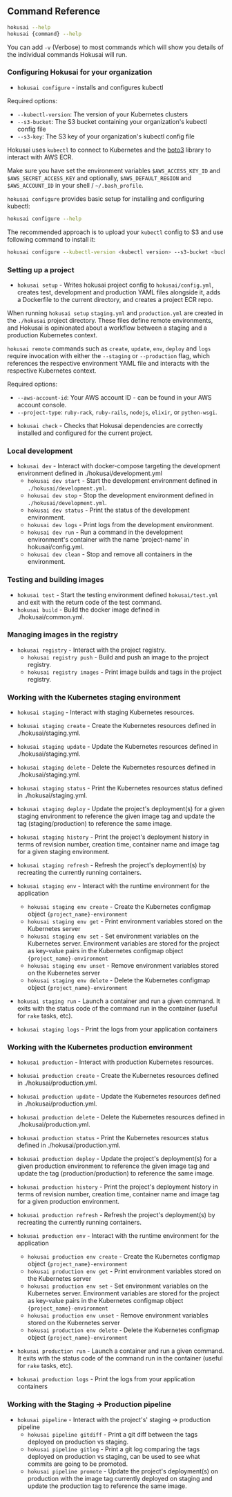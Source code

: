 ## Command Reference

```bash
hokusai --help
hokusai {command} --help
```

You can add `-v` (Verbose) to most commands which will show you details of the individual commands Hokusai will run.

### Configuring Hokusai for your organization

* `hokusai configure` - installs and configures kubectl

Required options:
  - `--kubectl-version`:  The version of your Kubernetes clusters
  - `--s3-bucket`: The S3 bucket containing your organization's kubectl config file
  - `--s3-key`: The S3 key of your organization's kubectl config file

Hokusai uses `kubectl` to connect to Kubernetes and the [boto3](https://github.com/boto/boto3) library to interact with AWS ECR.

Make sure you have set the environment variables `$AWS_ACCESS_KEY_ID` and `$AWS_SECRET_ACCESS_KEY` and optionally, `$AWS_DEFAULT_REGION` and `$AWS_ACCOUNT_ID` in your shell / `~/.bash_profile`.

`hokusai configure` provides basic setup for installing and configuring kubectl:

```bash
hokusai configure --help
```

The recommended approach is to upload your `kubectl` config to S3 and use following command to install it:

```bash
hokusai configure --kubectl-version <kubectl version> --s3-bucket <bucket name> --s3-key <file key>
```

### Setting up a project

* `hokusai setup` - Writes hokusai project config to `hokusai/config.yml`, creates test, development and production YAML files alongside it, adds a Dockerfile to the current directory, and creates a project ECR repo.

When running `hokusai setup` `staging.yml` and `production.yml` are created in the `./hokusai` project directory. These files define remote environments, and Hokusai is opinionated about a workflow between a staging and a production Kubernetes context.

`hokusai remote` commands such as `create`, `update`, `env`, `deploy` and `logs` require invocation with either the `--staging` or `--production` flag, which references the respective environment YAML file and interacts with the respective Kubernetes context.

Required options:
  - `--aws-account-id`: Your AWS account ID - can be found in your AWS account console.
  - `--project-type`: `ruby-rack`, `ruby-rails`, `nodejs`, `elixir`, or `python-wsgi`.

* `hokusai check` - Checks that Hokusai dependencies are correctly installed and configured for the current project.


### Local development

* `hokusai dev` - Interact with docker-compose targeting the development environment defined in ./hokusai/development.yml
  - `hokusai dev start` - Start the development environment defined in `./hokusai/development.yml`.
  - `hokusai dev stop` - Stop the development environment defined in `./hokusai/development.yml`.
  - `hokusai dev status` - Print the status of the development environment.
  - `hokusai dev logs` - Print logs from the development environment.
  - `hokusai dev run` - Run a command in the development environment's container with the name 'project-name' in hokusai/config.yml.
  - `hokusai dev clean` - Stop and remove all containers in the environment.


### Testing and building images

* `hokusai test` - Start the testing environment defined `hokusai/test.yml` and exit with the return code of the test command.
* `hokusai build` - Build the docker image defined in ./hokusai/common.yml. 


### Managing images in the registry

* `hokusai registry` - Interact with the project registry.
  - `hokusai registry push` - Build and push an image to the project registry.
  - `hokusai registry images` - Print image builds and tags in the project registry.


### Working with the Kubernetes staging environment

* `hokusai staging` - Interact with staging Kubernetes resources.

* `hokusai staging create` - Create the Kubernetes resources defined in ./hokusai/staging.yml.
* `hokusai staging update` - Update the Kubernetes resources defined in ./hokusai/staging.yml.
* `hokusai staging delete` - Delete the Kubernetes resources defined in ./hokusai/staging.yml.
* `hokusai staging status` - Print the Kubernetes resources status defined in ./hokusai/staging.yml.

* `hokusai staging deploy` - Update the project's deployment(s) for a given staging environment to reference the given image tag and update the tag (staging/production) to reference the same image.
* `hokusai staging history` - Print the project's deployment history in terms of revision number, creation time, container name and image tag for a given staging environment.
* `hokusai staging refresh` - Refresh the project's deployment(s) by recreating the currently running containers. 

* `hokusai staging env` - Interact with the runtime environment for the application
  - `hokusai staging env create` - Create the Kubernetes configmap object `{project_name}-environment`
  - `hokusai staging env get` - Print environment variables stored on the Kubernetes server
  - `hokusai staging env set` - Set environment variables on the Kubernetes server. Environment variables are stored for the project as key-value pairs in the Kubernetes configmap object `{project_name}-environment`
  - `hokusai staging env unset` - Remove environment variables stored on the Kubernetes server
  - `hokusai staging env delete` - Delete the Kubernetes configmap object `{project_name}-environment`

* `hokusai staging run` - Launch a container and run a given command. It exits with the status code of the command run in the container (useful for `rake` tasks, etc).
* `hokusai staging logs` - Print the logs from your application containers


### Working with the Kubernetes production environment

* `hokusai production` - Interact with production Kubernetes resources.

* `hokusai production create` - Create the Kubernetes resources defined in ./hokusai/production.yml.
* `hokusai production update` - Update the Kubernetes resources defined in ./hokusai/production.yml.
* `hokusai production delete` - Delete the Kubernetes resources defined in ./hokusai/production.yml.
* `hokusai production status` - Print the Kubernetes resources status defined in ./hokusai/production.yml.

* `hokusai production deploy` - Update the project's deployment(s) for a given production environment to reference the given image tag and update the tag (production/production) to reference the same image.
* `hokusai production history` - Print the project's deployment history in terms of revision number, creation time, container name and image tag for a given production environment.
* `hokusai production refresh` - Refresh the project's deployment(s) by recreating the currently running containers. 

* `hokusai production env` - Interact with the runtime environment for the application
  - `hokusai production env create` - Create the Kubernetes configmap object `{project_name}-environment`
  - `hokusai production env get` - Print environment variables stored on the Kubernetes server
  - `hokusai production env set` - Set environment variables on the Kubernetes server. Environment variables are stored for the project as key-value pairs in the Kubernetes configmap object `{project_name}-environment`
  - `hokusai production env unset` - Remove environment variables stored on the Kubernetes server
  - `hokusai production env delete` - Delete the Kubernetes configmap object `{project_name}-environment`

* `hokusai production run` - Launch a container and run a given command. It exits with the status code of the command run in the container (useful for `rake` tasks, etc).
* `hokusai production logs` - Print the logs from your application containers


### Working with the Staging -> Production pipeline

* `hokusai pipeline` - Interact with the project's' staging -> production pipeline
  - `hokusai pipeline gitdiff` - Print a git diff between the tags deployed on production vs staging.
  - `hokusai pipeline gitlog`  - Print a git log comparing the tags deployed on production vs staging, can be used to see what commits are going to be promoted.
  - `hokusai pipeline promote` - Update the project's deployment(s) on production with the image tag currently deployed on staging and update the production tag to reference the same image.
